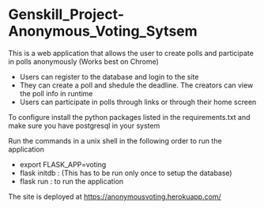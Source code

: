# Genskill_Project-Anonymous_Voting_Sytsem

This is a web application that allows the user to create polls and participate in polls anonymously (Works best on Chrome)

* Users can register to the database and login to the site
* They can create a poll and shedule the deadline. The creators can view the poll info in runtime
* Users can participate in polls through links or through their home screen

To configure install the python packages listed in the requirements.txt and make sure you have postgresql in your system

Run the commands in a unix shell in the following order to run the application

* export FLASK_APP=voting
* flask initdb : (This has to be run only once to setup the database)
* flask run : to run the application

The site is deployed at https://anonymousvoting.herokuapp.com/
